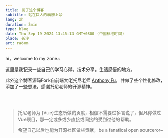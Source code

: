 ```yaml
---
title: 关于这个博客
subtitle: 站在巨人的肩膀上😁
lang: zh
duration: 3min
type: blog
date: Thu Sep 19 2024 13:45:13 GMT+0800 (中国标准时间)
place: 长沙
art: radom
---
```


hi，welcome to my zone~

这里是我记录一些自己的学习心得，技术分享，生活感悟的地方。

此外这个博客源码Fork自前端大佬托尼老师 [Anthony Fu](https://antfu.me)，并做了些个性化修改，添加了一些想法，感谢托尼老师的开源精神。

<br/>
<br/>

> 托尼老师为 {Vue}生态所做的贡献，相信不需要过多言说了，但凡你做过Vue项目，那一定或多或少直接或间接的受到过他的帮助。
>
> 希望自己以后也能为开源社区做些贡献，be a fanatical open sourceror~

<commentBox/>
